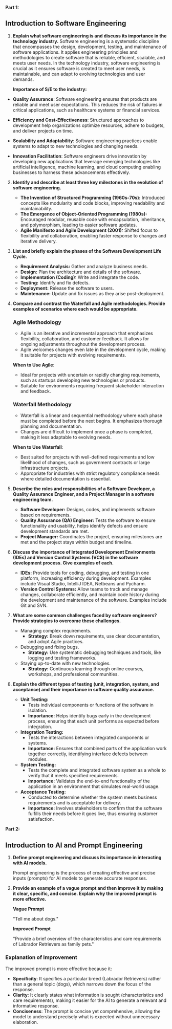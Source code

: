 <!-- https://github.com/Powerlearnproject/se-day1-assignment-Machuge27?tab=readme-ov-file -->

**Part 1:** 
## Introduction to Software Engineering

1. **Explain what software engineering is and discuss its importance in the technology industry.**
   Software engineering is a systematic discipline that encompasses the design, development, testing, and maintenance of software applications. It applies engineering principles and methodologies to create software that is reliable, efficient, scalable, and meets user needs. In the technology industry, software engineering is crucial as it ensures software is created to meet user needs, is maintainable, and can adapt to evolving technologies and user demands.

   **Importance of S/E to the industry:**
- **Quality Assurance**: Software engineering ensures that products are reliable and meet user expectations. This reduces the risk of failures in critical applications, such as healthcare systems or financial services.

- **Efficiency and Cost-Effectiveness**: Structured approaches to development help organizations optimize resources, adhere to budgets, and deliver projects on time.

- **Scalability and Adaptability**:  Software engineering practices enable systems to adapt to new technologies and changing needs.

- **Innovation Facilitation**: Software engineers drive innovation by developing new applications that leverage emerging technologies like artificial intelligence, machine learning, and cloud computing enabling businesses to harness these advancements effectively.

2. **Identify and describe at least three key milestones in the evolution of software engineering.**
   - **The Invention of Structured Programming (1960s-70s):** Introduced concepts like modularity and code blocks, improving readability and maintainability.
   - **The Emergence of Object-Oriented Programming (1980s):** Encouraged modular, reusable code with encapsulation, inheritance, and polymorphism, leading to easier software updates.
   - **Agile Manifesto and Agile Development (2001):** Shifted focus to flexibility and collaboration, enabling faster response to changes and iterative delivery.

3. **List and briefly explain the phases of the Software Development Life Cycle.**
   - **Requirement Analysis:** Gather and analyze business needs.
   - **Design:** Plan the architecture and details of the software.
   - **Implementation (Coding):** Write and integrate the code.
   - **Testing:** Identify and fix defects.
   - **Deployment:** Release the software to users.
   - **Maintenance:** Update and fix issues as they arise post-deployment.

4. **Compare and contrast the Waterfall and Agile methodologies. Provide examples of scenarios where each would be appropriate.** 

   ### Agile Methodology
   - Agile is an iterative and incremental approach that emphasizes flexibility, collaboration, and customer feedback. It allows for ongoing adjustments throughout the development process.
   - Agile welcomes changes even late in the development cycle, making it suitable for projects with evolving requirements.

   **When to Use Agile**:
   - Ideal for projects with uncertain or rapidly changing requirements, such as startups developing new technologies or products.
   - Suitable for environments requiring frequent stakeholder interaction and feedback.

   ### Waterfall Methodology
   - Waterfall is a linear and sequential methodology where each phase must be completed before the next begins. It emphasizes thorough planning and documentation.
   - Changes are difficult to implement once a phase is completed, making it less adaptable to evolving needs.

   **When to Use Waterfall**:
   - Best suited for projects with well-defined requirements and low likelihood of changes, such as government contracts or large infrastructure projects.
   - Appropriate for industries with strict regulatory compliance needs where detailed documentation is essential.

5. **Describe the roles and responsibilities of a Software Developer, a Quality Assurance Engineer, and a Project Manager in a software engineering team.**
   - **Software Developer:** Designs, codes, and implements software based on requirements.
   - **Quality Assurance (QA) Engineer:** Tests the software to ensure functionality and usability, helps identify defects and ensure development standards are met.
   - **Project Manager:** Coordinates the project, ensuring milestones are met and the project stays within budget and timeline.

6. **Discuss the importance of Integrated Development Environments (IDEs) and Version Control Systems (VCS) in the software development process. Give examples of each.**
   - **IDEs:** Provide tools for coding, debugging, and testing in one platform, increasing efficiency during development.
   Examples include Visual Studio, IntelliJ IDEA, Netbeans and Pycharm.
   - **Version Control Systems:** Allow teams to track and manage changes, collaborate efficiently, and maintain code history during the development and maintenance of the software.
   Examples include Git and SVN.

7. **What are some common challenges faced by software engineers? Provide strategies to overcome these challenges.**
   - Managing complex requirements.
     - **Strategy:** Break down requirements, use clear documentation, and adopt Agile practices.
   - Debugging and fixing bugs.
     - **Strategy:** Use systematic debugging techniques and tools, like logging and testing frameworks.
   - Staying up-to-date with new technologies.
     - **Strategy:** Continuous learning through online courses, workshops, and professional communities.

8. **Explain the different types of testing (unit, integration, system, and acceptance) and their importance in software quality assurance.**
   - **Unit Testing:** 
      - Tests individual components or functions of the software in isolation.
      - **Importance:** Helps identify bugs early in the development process, ensuring that each unit performs as expected before integration.
   - **Integration Testing:** 
      - Tests the interactions between integrated components or systems.
      - **Importance:** Ensures that combined parts of the application work together correctly, identifying interface defects between modules.
   - **System Testing:** 
      - Tests the complete and integrated software system as a whole to verify that it meets specified requirements.
      - **Importance:** Validates the end-to-end functionality of the application in an environment that simulates real-world usage.
   - **Acceptance Testing:** 
      - Conducted to determine whether the system meets business requirements and is acceptable for delivery.
      - **Importance:** Involves stakeholders to confirm that the software fulfills their needs before it goes live, thus ensuring customer satisfaction.

**Part 2:** 
## Introduction to AI and Prompt Engineering

1. **Define prompt engineering and discuss its importance in interacting with AI models.**
   
   Prompt engineering is the process of creating effective and precise inputs (prompts) for AI models to generate accurate responses. 

2. **Provide an example of a vague prompt and then improve it by making it clear, specific, and concise. Explain why the improved prompt is more effective.**

   **Vague Prompt**

   "Tell me about dogs."

   **Improved Prompt**

   "Provide a brief overview of the characteristics and care requirements of Labrador Retrievers as family pets."

### Explanation of Improvement
   The improved prompt is more effective because it:
   - **Specificity**: It specifies a particular breed (Labrador Retrievers) rather than a general topic (dogs), which narrows down the focus of the response.
   - **Clarity**: It clearly states what information is sought (characteristics and care requirements), making it easier for the AI to generate a relevant and informative response.
   - **Conciseness**: The prompt is concise yet comprehensive, allowing the model to understand precisely what is expected without unnecessary elaboration.

